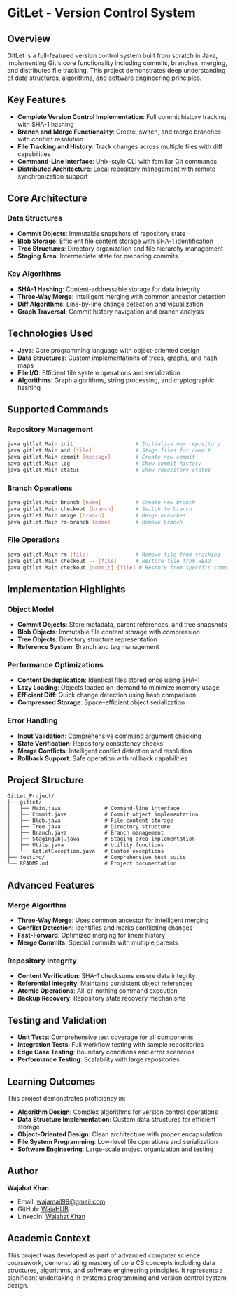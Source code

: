 # GitLet - Version Control System

## Overview
GitLet is a full-featured version control system built from scratch in Java, implementing Git's core functionality including commits, branches, merging, and distributed file tracking. This project demonstrates deep understanding of data structures, algorithms, and software engineering principles.

## Key Features
- **Complete Version Control Implementation**: Full commit history tracking with SHA-1 hashing
- **Branch and Merge Functionality**: Create, switch, and merge branches with conflict resolution
- **File Tracking and History**: Track changes across multiple files with diff capabilities
- **Command-Line Interface**: Unix-style CLI with familiar Git commands
- **Distributed Architecture**: Local repository management with remote synchronization support

## Core Architecture

### Data Structures
- **Commit Objects**: Immutable snapshots of repository state
- **Blob Storage**: Efficient file content storage with SHA-1 identification
- **Tree Structures**: Directory organization and file hierarchy management
- **Staging Area**: Intermediate state for preparing commits

### Key Algorithms
- **SHA-1 Hashing**: Content-addressable storage for data integrity
- **Three-Way Merge**: Intelligent merging with common ancestor detection
- **Diff Algorithms**: Line-by-line change detection and visualization
- **Graph Traversal**: Commit history navigation and branch analysis

## Technologies Used
- **Java**: Core programming language with object-oriented design
- **Data Structures**: Custom implementations of trees, graphs, and hash maps
- **File I/O**: Efficient file system operations and serialization
- **Algorithms**: Graph algorithms, string processing, and cryptographic hashing

## Supported Commands

### Repository Management
```bash
java gitlet.Main init                    # Initialize new repository
java gitlet.Main add [file]              # Stage files for commit
java gitlet.Main commit [message]        # Create new commit
java gitlet.Main log                     # Show commit history
java gitlet.Main status                  # Show repository status
```

### Branch Operations
```bash
java gitlet.Main branch [name]           # Create new branch
java gitlet.Main checkout [branch]       # Switch to branch
java gitlet.Main merge [branch]          # Merge branches
java gitlet.Main rm-branch [name]        # Remove branch
```

### File Operations
```bash
java gitlet.Main rm [file]               # Remove file from tracking
java gitlet.Main checkout -- [file]      # Restore file from HEAD
java gitlet.Main checkout [commit] [file] # Restore from specific commit
```

## Implementation Highlights

### Object Model
- **Commit Objects**: Store metadata, parent references, and tree snapshots
- **Blob Objects**: Immutable file content storage with compression
- **Tree Objects**: Directory structure representation
- **Reference System**: Branch and tag management

### Performance Optimizations
- **Content Deduplication**: Identical files stored once using SHA-1
- **Lazy Loading**: Objects loaded on-demand to minimize memory usage
- **Efficient Diff**: Quick change detection using hash comparison
- **Compressed Storage**: Space-efficient object serialization

### Error Handling
- **Input Validation**: Comprehensive command argument checking
- **State Verification**: Repository consistency checks
- **Merge Conflicts**: Intelligent conflict detection and resolution
- **Rollback Support**: Safe operation with rollback capabilities

## Project Structure
```
GitLet_Project/
├── gitlet/
│   ├── Main.java              # Command-line interface
│   ├── Commit.java            # Commit object implementation
│   ├── Blob.java              # File content storage
│   ├── Tree.java              # Directory structure
│   ├── Branch.java            # Branch management
│   ├── StagingObj.java        # Staging area implementation
│   ├── Utils.java             # Utility functions
│   └── GitletException.java   # Custom exceptions
├── testing/                   # Comprehensive test suite
└── README.md                  # Project documentation
```

## Advanced Features

### Merge Algorithm
- **Three-Way Merge**: Uses common ancestor for intelligent merging
- **Conflict Detection**: Identifies and marks conflicting changes
- **Fast-Forward**: Optimized merging for linear history
- **Merge Commits**: Special commits with multiple parents

### Repository Integrity
- **Content Verification**: SHA-1 checksums ensure data integrity
- **Referential Integrity**: Maintains consistent object references
- **Atomic Operations**: All-or-nothing command execution
- **Backup Recovery**: Repository state recovery mechanisms

## Testing and Validation
- **Unit Tests**: Comprehensive test coverage for all components
- **Integration Tests**: Full workflow testing with sample repositories
- **Edge Case Testing**: Boundary conditions and error scenarios
- **Performance Testing**: Scalability with large repositories

## Learning Outcomes
This project demonstrates proficiency in:
- **Algorithm Design**: Complex algorithms for version control operations
- **Data Structure Implementation**: Custom data structures for efficient storage
- **Object-Oriented Design**: Clean architecture with proper encapsulation
- **File System Programming**: Low-level file operations and serialization
- **Software Engineering**: Large-scale project organization and testing

## Author
**Wajahat Khan**
- Email: wajamail99@gmail.com
- GitHub: [WajaHUB](https://github.com/WajaHUB)
- LinkedIn: [Wajahat Khan](https://linkedin.com/in/wajahat-khan)

## Academic Context
This project was developed as part of advanced computer science coursework, demonstrating mastery of core CS concepts including data structures, algorithms, and software engineering principles. It represents a significant undertaking in systems programming and version control system design.